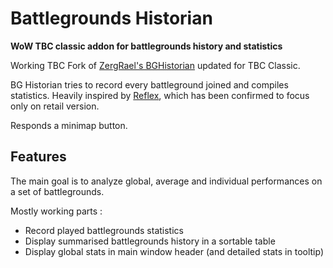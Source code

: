 # Battlegrounds Historian

**WoW TBC classic addon for battlegrounds history and statistics**

Working TBC Fork of [ZergRael's BGHistorian](https://github.com/ZergRael/BGHistorian) updated for TBC Classic.

BG Historian tries to record every battleground joined and compiles statistics.
Heavily inspired by [Reflex](https://curseforge.com/wow/addons/reflex-battleground-historian), which has been confirmed to focus only on retail version.

Responds a minimap button.

## Features

The main goal is to analyze global, average and individual performances on a set of battlegrounds.

Mostly working parts :

- Record played battlegrounds statistics
- Display summarised battlegrounds history in a sortable table
- Display global stats in main window header (and detailed stats in tooltip)
